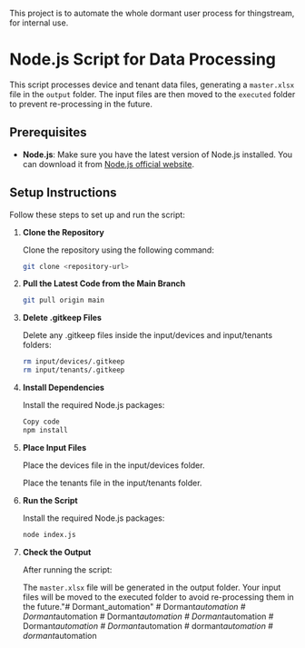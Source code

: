 This project is to automate the whole dormant user process for thingstream, for internal use. 

# Node.js Script for Data Processing

This script processes device and tenant data files, generating a `master.xlsx` file in the `output` folder. The input files are then moved to the `executed` folder to prevent re-processing in the future.

## Prerequisites

- **Node.js**: Make sure you have the latest version of Node.js installed. You can download it from [Node.js official website](https://nodejs.org/).

## Setup Instructions

Follow these steps to set up and run the script:

1. **Clone the Repository**

   Clone the repository using the following command:
   ```bash
   git clone <repository-url>
2. **Pull the Latest Code from the Main Branch**
    ```bash
    git pull origin main
3. **Delete .gitkeep Files**

    Delete any .gitkeep files inside the input/devices and input/tenants folders:
    ```bash
    rm input/devices/.gitkeep
    rm input/tenants/.gitkeep
4. **Install Dependencies**

    Install the required Node.js packages:

    ```bash
    Copy code
    npm install
5. **Place Input Files**

    Place the devices file in the input/devices folder.

    Place the tenants file in the input/tenants folder.
6. **Run the Script**

    Install the required Node.js packages:
    ```bash
    node index.js
7. **Check the Output**

    After running the script:

    The `master.xlsx` file will be generated in the output folder.
    Your input files will be moved to the executed folder to avoid re-processing them in the future."# Dormant_automation" 
#   D o r m a n t _ a u t o m a t i o n 
 
 #   D o r m a n t _ a u t o m a t i o n 
 
 #   D o r m a n t _ a u t o m a t i o n 
 
 #   D o r m a n t _ a u t o m a t i o n 
 
 #   D o r m a n t _ a u t o m a t i o n 
 
 #   D o r m a n t _ a u t o m a t i o n 
 
 #   d o r m a n t _ a u t o m a t i o n 
 
 #   d o r m a n t _ a u t o m a t i o n 
 
 
